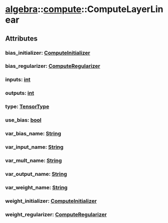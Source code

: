 # [algebra](/libs/algebra/)::[compute](/libs/algebra/compute/)::ComputeLayerLinear

## Attributes

### bias_initializer:&nbsp;[ComputeInitializer](/libs/algebra/compute/type.ComputeInitializer.md)

### bias_regularizer:&nbsp;[ComputeRegularizer](/libs/algebra/compute/type.ComputeRegularizer.md)

### inputs:&nbsp;[int](/libs/std/core/type.int.md)

### outputs:&nbsp;[int](/libs/std/core/type.int.md)

### type:&nbsp;[TensorType](/libs/std/core/enum.TensorType.md)

### use_bias:&nbsp;[bool](/libs/std/core/type.bool.md)

### var_bias_name:&nbsp;[String](/libs/std/core/type.String.md)

### var_input_name:&nbsp;[String](/libs/std/core/type.String.md)

### var_mult_name:&nbsp;[String](/libs/std/core/type.String.md)

### var_output_name:&nbsp;[String](/libs/std/core/type.String.md)

### var_weight_name:&nbsp;[String](/libs/std/core/type.String.md)

### weight_initializer:&nbsp;[ComputeInitializer](/libs/algebra/compute/type.ComputeInitializer.md)

### weight_regularizer:&nbsp;[ComputeRegularizer](/libs/algebra/compute/type.ComputeRegularizer.md)
